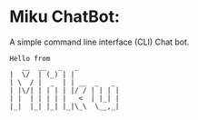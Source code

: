 # Miku ChatBot:

A simple command line interface (CLI) Chat bot.

```
Hello from
   __  __   _   _            
|  \/  | (_) | |           
| \  / |  _  | | __  _   _
| |\/| | | | | |/ / | | | |
| |  | | | | |   <  | |_| |
|_|  |_| |_| |_|\_\  \__,_|
   ```
